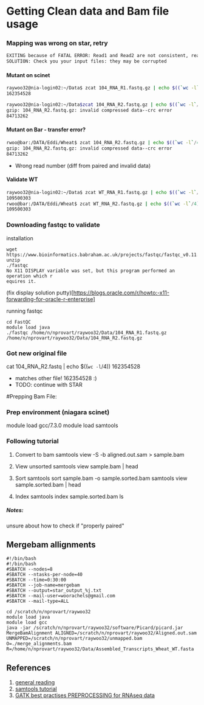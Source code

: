 # Getting Clean data and Bam file usage

### Mapping was wrong on star, retry

```bash
EXITING because of FATAL ERROR: Read1 and Read2 are not consistent, reached the end of the one before the other one
SOLUTION: Check you your input files: they may be corrupted
```

#### Mutant on scinet 
```bash
raywoo32@nia-login02:~/Data$ zcat 104_RNA_R1.fastq.gz | echo $((`wc -l`/4))
162354528

raywoo32@nia-login02:~/Data$zcat 104_RNA_R2.fastq.gz | echo $((`wc -l`/4))
gzip: 104_RNA_R2.fastq.gz: invalid compressed data--crc error
84713262
```

#### Mutant on Bar - transfer error?
```bash
rwoo@bar:/DATA/Eddi/Wheat$ zcat 104_RNA_R2.fastq.gz | echo $((`wc -l`/4))
gzip: 104_RNA_R2.fastq.gz: invalid compressed data--crc error
84713262
```
- Wrong read number (diff from paired and invalid data) 

#### Validate WT
```bash
raywoo32@nia-login02:~/Data$ zcat WT_RNA_R1.fastq.gz | echo $((`wc -l`/4))
109500303
rwoo@bar:/DATA/Eddi/Wheat$ zcat WT_RNA_R2.fastq.gz | echo $((`wc -l`/4))
109500303
```

### Downloading fastqc to validate 

installation 
```
wget https://www.bioinformatics.babraham.ac.uk/projects/fastqc/fastqc_v0.11.9.zip 
unzip 
./fastqc
No X11 DISPLAY variable was set, but this program performed an operation which r                                                                             equires it.
```
(fix display solution putty)[https://blogs.oracle.com/r/howto:-x11-forwarding-for-oracle-r-enterprise]

running fastqc
```
cd FastQC
module load java
./fastqc /home/n/nprovart/raywoo32/Data/104_RNA_R1.fastq.gz /home/n/nprovart/raywoo32/Data/104_RNA_R2.fastq.gz 
```
### Got new original file 
cat 104_RNA_R2.fastq | echo $((`wc -l`/4))
162354528
- matches other file! 162354528 :) 
- TODO: continue with STAR



#Prepping Bam File:

### Prep environment (niagara scinet)

module load gcc/7.3.0
module load samtools

### Following tutorial
1. Convert to bam
samtools view -S -b aligned.out.sam  > sample.bam

2. View unsorted 
samtools view sample.bam | head

3. Sort 
samtools sort sample.bam -o sample.sorted.bam
samtools view sample.sorted.bam | head

4. Index
samtools index sample.sorted.bam
ls

##### Notes:
unsure about how to check if "properly paired"

## Mergebam allignments
```
#!/bin/bash
#!/bin/bash
#SBATCH --nodes=8
#SBATCH --ntasks-per-node=40
#SBATCH --time=0:30:00
#SBATCH --job-name=mergebam
#SBATCH --output=star_output_%j.txt
#SBATCH --mail-user=woorachels@gmail.com
#SBATCH --mail-type=ALL

cd /scratch/n/nprovart/raywoo32
module load java
module load gcc
java -jar /scratch/n/nprovart/raywoo32/software/Picard/picard.jar MergeBamAlignment ALIGNED=/scratch/n/nprovart/raywoo32/Aligned.out.sam  UNMAPPED=/scratch/n/nprovart/raywoo32/unmapped.bam O=./merge_alignments.bam  R=/home/n/nprovart/raywoo32/Data/Assembled_Transcripts_Wheat_WT.fasta  
```

## References 
1. [general reading](https://www.researchgate.net/post/Is_it_possible_to_generate_vcf_files_from_FASTQ_files_of_an_RNA-Seq_run)
2. [samtools tutorial](http://quinlanlab.org/tutorials/samtools/samtools.html)
3. [GATK best practises PREPROCESSING for RNAseq data](https://gatk.broadinstitute.org/hc/en-us/articles/360035531192-RNAseq-short-variant-discovery-SNPs-Indels-)

